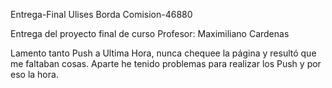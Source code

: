 Entrega-Final
Ulises Borda
Comision-46880

Entrega del proyecto final de curso
Profesor: Maximiliano Cardenas


Lamento tanto Push a Ultima Hora, nunca chequee la página y resultó que me faltaban cosas. Aparte he tenido problemas para realizar los Push y por eso la hora.

